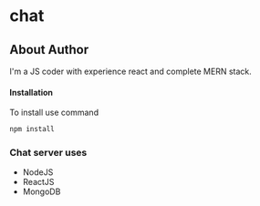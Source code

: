 # chat
## About Author
I'm a JS coder with experience react and complete MERN stack.
#### Installation
To install use command 
```sh
npm install
```
### Chat server uses
  - NodeJS 
  - ReactJS
  - MongoDB
